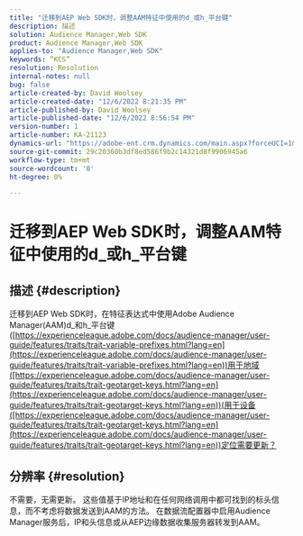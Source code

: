 ```yaml
---
title: "迁移到AEP Web SDK时，调整AAM特征中使用的d_或h_平台键"
description: 描述
solution: Audience Manager,Web SDK
product: Audience Manager,Web SDK
applies-to: "Audience Manager,Web SDK"
keywords: “KCS”
resolution: Resolution
internal-notes: null
bug: false
article-created-by: David Woolsey
article-created-date: "12/6/2022 8:21:35 PM"
article-published-by: David Woolsey
article-published-date: "12/6/2022 8:56:54 PM"
version-number: 1
article-number: KA-21123
dynamics-url: "https://adobe-ent.crm.dynamics.com/main.aspx?forceUCI=1&pagetype=entityrecord&etn=knowledgearticle&id=00687491-a375-ed11-81aa-6045bd006079"
source-git-commit: 29c20360b3df8ed586f9b2c14321d8f9906945a6
workflow-type: tm+mt
source-wordcount: '0'
ht-degree: 0%

---
```


# 迁移到AEP Web SDK时，调整AAM特征中使用的d_或h_平台键

## 描述 {#description}

迁移到AEP Web SDK时，在特征表达式中使用Adobe Audience Manager(AAM)d_和h_平台键([https://experienceleague.adobe.com/docs/audience-manager/user-guide/features/traits/trait-variable-prefixes.html?lang=en](https://experienceleague.adobe.com/docs/audience-manager/user-guide/features/traits/trait-variable-prefixes.html?lang=en))用于地域([https://experienceleague.adobe.com/docs/audience-manager/user-guide/features/traits/trait-geotarget-keys.html?lang=en](https://experienceleague.adobe.com/docs/audience-manager/user-guide/features/traits/trait-geotarget-keys.html?lang=en))(用于设备([https://experienceleague.adobe.com/docs/audience-manager/user-guide/features/traits/trait-geotarget-keys.html?lang=en](https://experienceleague.adobe.com/docs/audience-manager/user-guide/features/traits/trait-geotarget-keys.html?lang=en))定位需要更新？

## 分辨率 {#resolution}


不需要，无需更新。 这些值基于IP地址和在任何网络调用中都可找到的标头信息，而不考虑将数据发送到AAM的方法。 在数据流配置器中启用Audience Manager服务后，IP和头信息或从AEP边缘数据收集服务器转发到AAM。
